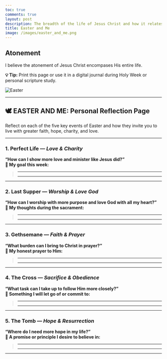 ```yaml
---
toc: true
comments: true
layout: post
description: The breadth of the life of Jesus Christ and how it relates to me.
title: Easter and Me
image: /images/easter_and_me.png
---
```


## Atonement

I believe the atonement of Jesus Christ encompases His entire life.

**💡 Tip:** Print this page or use it in a digital journal during Holy Week or personal scripture study.

![Easter]({{site.baseurl}}/images/easter_and_me.png)

---

## 🕊️ EASTER AND ME: Personal Reflection Page

Reflect on each of the five key events of Easter and how they invite you to live with greater faith, hope, charity, and love.

---

### 1. Perfect Life — *Love & Charity*  

**“How can I show more love and minister like Jesus did?”**  
**📝 My goal this week:**  
> ____________________________________________  
> ____________________________________________  

---

### 2. Last Supper — *Worship & Love God*  

**“How can I worship with more purpose and love God with all my heart?”**  
**📝 My thoughts during the sacrament:**  
> ____________________________________________  
> ____________________________________________  

---

### 3. Gethsemane — *Faith & Prayer*  

**“What burden can I bring to Christ in prayer?”**  
**📝 My honest prayer to Him:**  
> ____________________________________________  
> ____________________________________________  

---

### 4. The Cross — *Sacrifice & Obedience*  

**“What task can I take up to follow Him more closely?”**  
**📝 Something I will let go of or commit to:**  
> ____________________________________________  
> ____________________________________________  

---

### 5. The Tomb — *Hope & Resurrection*  

**“Where do I need more hope in my life?”**  
**📝 A promise or principle I desire to believe in:**  
> ____________________________________________  
> ____________________________________________  

---
